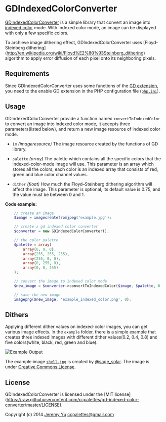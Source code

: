 GDIndexedColorConverter
=======================

[GDIndexedColorConverter](https://github.com/ccpalettes/gd-indexed-color-converter) is a
simple library that convert an image into [indexed color](http://en.wikipedia.org/wiki/Indexed_color)
mode. With indexed color mode, an image can be displayed with only a few specific colors.

To archieve image dithering effect, GDIndexedColorConverter uses [Floyd–Steinberg dithering]
(http://en.wikipedia.org/wiki/Floyd%E2%80%93Steinberg_dithering) algorithm to apply error
diffusion of each pixel onto its neighboring pixels.

Requirements
------------

Since GDIndexedColorConverter uses some functions of the
[GD extension](http://php.net/manual/en/book.image.php), you need to the enable GD extension
in the PHP configuration file ([`php.ini`](http://php.net/manual/en/ini.php)).

Usage
-----

GDIndexedColorConverter provide a function named `convertToIndexedColor` to convert an image
into indexed color mode, it accepts three parameters(listed below), and return a new image
resource of indexed color mode.

- `im` *(imageresource)* The image resource created by the functions of GD library.

- `palette` *(array)* The palette which contains all the specific colors that the indexed-color-mode
image will use. This parameter is an array which stores all the colors, each color is an
indexed array that consists of red, green and blue color channel values.

- `dither` *(float)* How much the Floyd–Steinberg dithering algorithm will affect the
image. This parameter is optional, its default value is 0.75, and the value must be between
0 and 1.

**Code example:**

```php
	// create an image
	$image = imagecreatefromjpeg('example.jpg');

	// create a gd indexed color converter
	$converter = new GDIndexedColorConverter();

	// the color palette
	$palette = array(
		array(0, 0, 0),
		array(255, 255, 255),
		array(255, 0, 0),
		array(0, 255, 0),
		array(0, 0, 255)
	);

	// convert the image to indexed color mode
	$new_image = $converter->convertToIndexedColor($image, $palette, 0.8);

	// save the new image
	imagepng($new_image, 'example_indexed_color.png', 0);
```

Dithers
-------

Applying different dither values on indexed-color images, you can get various image effects.
In the `example` folder, there is a simple example that creates three indexed images with
different dither values(0.2, 0.4, 0.8) and five colors(white, black, red, green and blue).

![Example Output](https://raw.githubusercontent.com/ccpalettes/gd-indexed-color-converter/gh-pages/storage/example_output.jpg)

The example image [`shell.jpg`](https://www.flickr.com/photos/sagesolar/10894165595) is
created by [@sage_solar](https://www.flickr.com/photos/sagesolar/). The image is under
[Creative Commons License](https://creativecommons.org/licenses/by/2.0/).

License
-------
GDIndexedColorConverter is licensed under the [MIT license]
(https://raw.githubusercontent.com/ccpalettes/gd-indexed-color-converter/master/LICENSE).

Copyright (c) 2014 [Jeremy Yu](https://github.com/ccpalettes) <ccpalettes@gmail.com>

